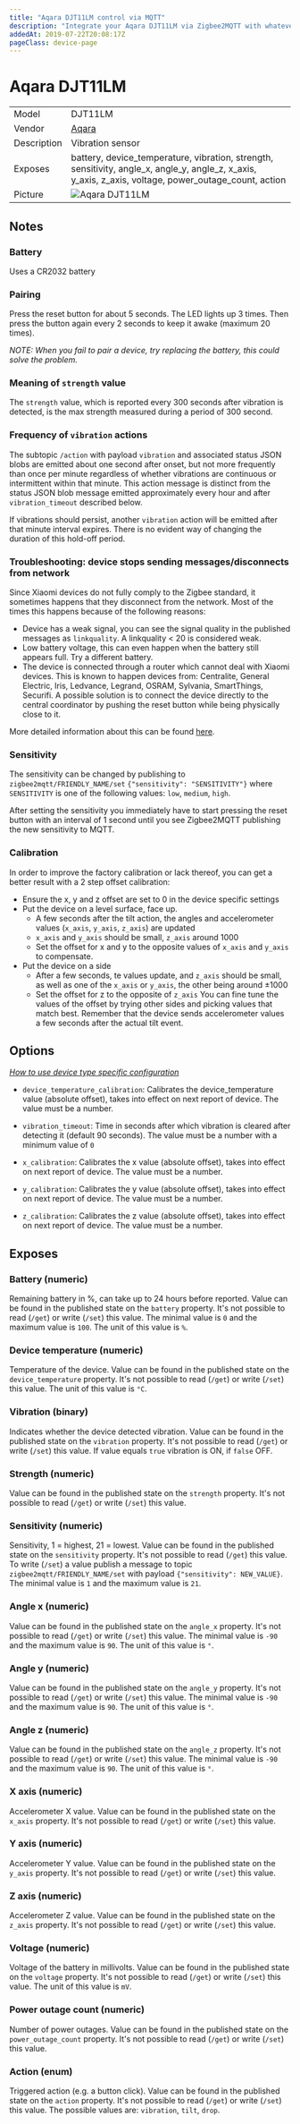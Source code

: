 ```yaml
---
title: "Aqara DJT11LM control via MQTT"
description: "Integrate your Aqara DJT11LM via Zigbee2MQTT with whatever smart home infrastructure you are using without the vendor's bridge or gateway."
addedAt: 2019-07-22T20:08:17Z
pageClass: device-page
---
```


<!-- !!!! -->
<!-- ATTENTION: This file is auto-generated through docgen! -->
<!-- You can only edit the "Notes"-Section between the two comment lines "Notes BEGIN" and "Notes END". -->
<!-- Do not use h1 or h2 heading within "## Notes"-Section. -->
<!-- !!!! -->

# Aqara DJT11LM

|     |     |
|-----|-----|
| Model | DJT11LM  |
| Vendor  | [Aqara](/supported-devices/#v=Aqara)  |
| Description | Vibration sensor |
| Exposes | battery, device_temperature, vibration, strength, sensitivity, angle_x, angle_y, angle_z, x_axis, y_axis, z_axis, voltage, power_outage_count, action |
| Picture | ![Aqara DJT11LM](https://www.zigbee2mqtt.io/images/devices/DJT11LM.png) |


<!-- Notes BEGIN: You can edit here. Add "## Notes" headline if not already present. -->
## Notes

### Battery
Uses a CR2032 battery

### Pairing
Press the reset button for about 5 seconds. The LED lights up 3 times.
Then press the button again every 2 seconds to keep it awake (maximum 20 times).

*NOTE: When you fail to pair a device, try replacing the battery, this could solve the problem.*

### Meaning of `strength` value
The `strength` value, which is reported every 300 seconds after vibration is detected, is the max strength measured during a period of 300 second.

### Frequency of `vibration` actions
The subtopic `/action` with payload `vibration` and associated status JSON blobs are emitted about one second after onset, but not more frequently than once per minute regardless of whether vibrations are continuous or intermittent within that minute.  This action message is distinct from the status JSON blob message emitted approximately every hour and after `vibration_timeout` described below.

If vibrations should persist, another `vibration` action will be emitted after that minute interval expires.  There is no evident way of changing the duration of this hold-off period.

### Troubleshooting: device stops sending messages/disconnects from network
Since Xiaomi devices do not fully comply to the Zigbee standard, it sometimes happens that they disconnect from the network.
Most of the times this happens because of the following reasons:
- Device has a weak signal, you can see the signal quality in the published messages as `linkquality`. A linkquality < 20 is considered weak.
- Low battery voltage, this can even happen when the battery still appears full. Try a different battery.
- The device is connected through a router which cannot deal with Xiaomi devices. This is known to happen devices from: Centralite, General Electric, Iris, Ledvance, Legrand, OSRAM, Sylvania, SmartThings, Securifi. A possible solution is to connect the device directly to the central coordinator by pushing the reset button while being physically close to it.

More detailed information about this can be found [here](https://community.hubitat.com/t/xiaomi-aqara-devices-pairing-keeping-them-connected/623).

### Sensitivity
The sensitivity can be changed by publishing to `zigbee2mqtt/FRIENDLY_NAME/set`
`{"sensitivity": "SENSITIVITY"}` where `SENSITIVITY` is one of the following
values: `low`, `medium`,  `high`.

After setting the sensitivity you immediately have to start pressing the reset button with an interval of 1 second until you see Zigbee2MQTT publishing the new sensitivity to MQTT.


### Calibration
In order to improve the factory calibration or lack thereof, you can get a better result with a 2 step offset calibration:
* Ensure the x, y and z offset are set to 0 in the device specific settings
* Put the device on a level surface, face up.
  * A few seconds after the tilt action, the angles and accelerometer values (``x_axis``, ``y_axis``, ``z_axis``) are updated
  * ``x_axis`` and ``y_axis`` should be small, ``z_axis`` around 1000
  * Set the offset for x and y to the opposite values of ``x_axis`` and ``y_axis`` to compensate.
* Put the device on a side
  * After a few seconds, te values update, and ``z_axis`` should be small, as well as one of the ``x_axis`` or ``y_axis``, the other being around ±1000
  * Set the offset for z to the opposite of ``z_axis``
You can fine tune the values of the offset by trying other sides and picking values that match best.
Remember that the device sends accelerometer values a few seconds after the actual tilt event.
<!-- Notes END: Do not edit below this line -->



## Options
*[How to use device type specific configuration](../guide/configuration/devices-groups.md#specific-device-options)*

* `device_temperature_calibration`: Calibrates the device_temperature value (absolute offset), takes into effect on next report of device. The value must be a number.

* `vibration_timeout`: Time in seconds after which vibration is cleared after detecting it (default 90 seconds). The value must be a number with a minimum value of `0`

* `x_calibration`: Calibrates the x value (absolute offset), takes into effect on next report of device. The value must be a number.

* `y_calibration`: Calibrates the y value (absolute offset), takes into effect on next report of device. The value must be a number.

* `z_calibration`: Calibrates the z value (absolute offset), takes into effect on next report of device. The value must be a number.


## Exposes

### Battery (numeric)
Remaining battery in %, can take up to 24 hours before reported.
Value can be found in the published state on the `battery` property.
It's not possible to read (`/get`) or write (`/set`) this value.
The minimal value is `0` and the maximum value is `100`.
The unit of this value is `%`.

### Device temperature (numeric)
Temperature of the device.
Value can be found in the published state on the `device_temperature` property.
It's not possible to read (`/get`) or write (`/set`) this value.
The unit of this value is `°C`.

### Vibration (binary)
Indicates whether the device detected vibration.
Value can be found in the published state on the `vibration` property.
It's not possible to read (`/get`) or write (`/set`) this value.
If value equals `true` vibration is ON, if `false` OFF.

### Strength (numeric)
Value can be found in the published state on the `strength` property.
It's not possible to read (`/get`) or write (`/set`) this value.

### Sensitivity (numeric)
Sensitivity, 1 = highest, 21 = lowest.
Value can be found in the published state on the `sensitivity` property.
It's not possible to read (`/get`) this value.
To write (`/set`) a value publish a message to topic `zigbee2mqtt/FRIENDLY_NAME/set` with payload `{"sensitivity": NEW_VALUE}`.
The minimal value is `1` and the maximum value is `21`.

### Angle x (numeric)
Value can be found in the published state on the `angle_x` property.
It's not possible to read (`/get`) or write (`/set`) this value.
The minimal value is `-90` and the maximum value is `90`.
The unit of this value is `°`.

### Angle y (numeric)
Value can be found in the published state on the `angle_y` property.
It's not possible to read (`/get`) or write (`/set`) this value.
The minimal value is `-90` and the maximum value is `90`.
The unit of this value is `°`.

### Angle z (numeric)
Value can be found in the published state on the `angle_z` property.
It's not possible to read (`/get`) or write (`/set`) this value.
The minimal value is `-90` and the maximum value is `90`.
The unit of this value is `°`.

### X axis (numeric)
Accelerometer X value.
Value can be found in the published state on the `x_axis` property.
It's not possible to read (`/get`) or write (`/set`) this value.

### Y axis (numeric)
Accelerometer Y value.
Value can be found in the published state on the `y_axis` property.
It's not possible to read (`/get`) or write (`/set`) this value.

### Z axis (numeric)
Accelerometer Z value.
Value can be found in the published state on the `z_axis` property.
It's not possible to read (`/get`) or write (`/set`) this value.

### Voltage (numeric)
Voltage of the battery in millivolts.
Value can be found in the published state on the `voltage` property.
It's not possible to read (`/get`) or write (`/set`) this value.
The unit of this value is `mV`.

### Power outage count (numeric)
Number of power outages.
Value can be found in the published state on the `power_outage_count` property.
It's not possible to read (`/get`) or write (`/set`) this value.

### Action (enum)
Triggered action (e.g. a button click).
Value can be found in the published state on the `action` property.
It's not possible to read (`/get`) or write (`/set`) this value.
The possible values are: `vibration`, `tilt`, `drop`.

